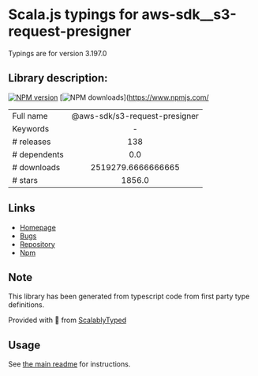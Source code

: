 
# Scala.js typings for aws-sdk__s3-request-presigner

Typings are for version 3.197.0

## Library description:
[![NPM version](https://img.shields.io/npm/v/@aws-sdk/s3-request-presigner/latest.svg)](https://www.npmjs.com/package/@aws-sdk/s3-request-presigner) [![NPM downloads](https://img.shields.io/npm/dm/@aws-sdk/s3-request-presigner.svg)](https://www.npmjs.com/

|                    |                 |
| ------------------ | :-------------: |
| Full name          | @aws-sdk/s3-request-presigner |
| Keywords           | - |
| # releases         | 138 |
| # dependents       | 0.0 |
| # downloads        | 2519279.6666666665 |
| # stars            | 1856.0 |

## Links
- [Homepage](https://github.com/aws/aws-sdk-js-v3/tree/main/packages/s3-request-presigner)
- [Bugs](https://github.com/aws/aws-sdk-js-v3/issues)
- [Repository](https://github.com/aws/aws-sdk-js-v3)
- [Npm](https://www.npmjs.com/package/%40aws-sdk%2Fs3-request-presigner)
    


## Note
This library has been generated from typescript code from first party type definitions.

Provided with :purple_heart: from [ScalablyTyped](https://github.com/oyvindberg/ScalablyTyped)

## Usage
See [the main readme](../../readme.md) for instructions.


